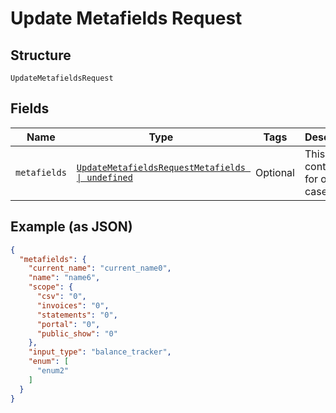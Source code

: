 
# Update Metafields Request

## Structure

`UpdateMetafieldsRequest`

## Fields

| Name | Type | Tags | Description |
|  --- | --- | --- | --- |
| `metafields` | [`UpdateMetafieldsRequestMetafields \| undefined`](../../doc/models/containers/update-metafields-request-metafields.md) | Optional | This is a container for one-of cases. |

## Example (as JSON)

```json
{
  "metafields": {
    "current_name": "current_name0",
    "name": "name6",
    "scope": {
      "csv": "0",
      "invoices": "0",
      "statements": "0",
      "portal": "0",
      "public_show": "0"
    },
    "input_type": "balance_tracker",
    "enum": [
      "enum2"
    ]
  }
}
```

